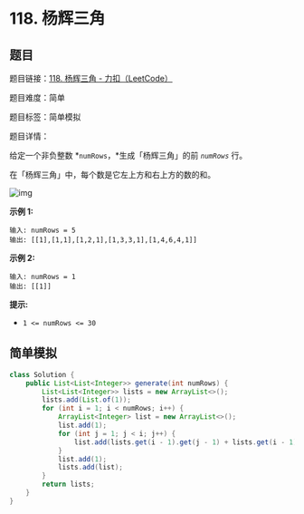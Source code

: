 # 118. 杨辉三角

## 题目

题目链接：[118. 杨辉三角 - 力扣（LeetCode）](https://leetcode.cn/problems/pascals-triangle/description/)

题目难度：简单

题目标签：简单模拟

题目详情：

给定一个非负整数 *`numRows`，*生成「杨辉三角」的前 *`numRows`* 行。

在「杨辉三角」中，每个数是它左上方和右上方的数的和。

![img](https://pic.leetcode-cn.com/1626927345-DZmfxB-PascalTriangleAnimated2.gif)

**示例 1:**

```
输入: numRows = 5
输出: [[1],[1,1],[1,2,1],[1,3,3,1],[1,4,6,4,1]]
```

**示例 2:**

```
输入: numRows = 1
输出: [[1]]
```

**提示:**

- `1 <= numRows <= 30`



## 简单模拟

``` java
class Solution {
    public List<List<Integer>> generate(int numRows) {
        List<List<Integer>> lists = new ArrayList<>();
        lists.add(List.of(1));
        for (int i = 1; i < numRows; i++) {
            ArrayList<Integer> list = new ArrayList<>();
            list.add(1);
            for (int j = 1; j < i; j++) {
                list.add(lists.get(i - 1).get(j - 1) + lists.get(i - 1).get(j));
            }
            list.add(1);
            lists.add(list);
        }
        return lists;
    }
}
```